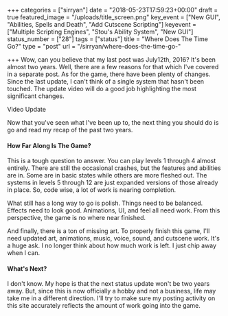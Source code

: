 +++
categories = ["sirryan"]
date = "2018-05-23T17:59:23+00:00"
draft = true
featured_image = "/uploads/title_screen.png"
key_event = ["New GUI", "Abilities, Spells and Death", "Add Cutscene Scripting"]
keyevent = ["Multiple Scripting Engines", "Stou's Ability System", "New GUI"]
status_number = ["28"]
tags = ["status"]
title = "Where Does The Time Go?"
type = "post"
url = "/sirryan/where-does-the-time-go-"

+++
Wow, can you believe that my last post was July12th, 2016? It's been almost two years. Well, there are a few reasons for that which I've covered in a separate post. As for the game, there have been plenty of changes. Since the last update, I can't think of a single system that hasn't been touched. The update video will do a good job highlighting the most significant changes.

<!--more-->

Video Update

Now that you've seen what I've been up to, the next thing you should do is go and read my recap of the past two years.

#### How Far Along Is The Game?

This is a tough question to answer. You can play levels 1 through 4 almost entirely. There are still the occasional crashes, but the features and abilities are in. Some are in basic states while others are more fleshed out. The systems in levels 5 through 12 are just expanded versions of those already in place. So, code wise, a lot of work is nearing completion.

What still has a long way to go is polish. Things need to be balanced. Effects need to look good. Animations, UI, and feel all need work. From this perspective, the game is no where near finished.

And finally, there is a ton of missing art. To properly finish this game, I'll need updated art, animations, music, voice, sound, and cutscene work. It's a huge ask. I no longer think about how much work is left. I just chip away when I can.

#### What's Next?

I don't know. My hope is that the next status update won't be two years away. But, since this is now officially a hobby and not a business, life may take me in a different direction. I'll try to make sure my posting activity on this site accurately reflects the amount of work going into the game.